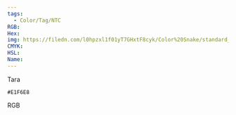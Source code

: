 ```yaml
---
tags:
  - Color/Tag/NTC
RGB:
Hex:
img: https://filedn.com/l0hpzxl1f01yT7GHxtF8cyk/Color%20Snake/standard_csv_to_svg/%23/E1F6E8.svg
CMYK:
HSL:
Name:
---
```

Tara
```palette
#E1F6E8
```
RGB

